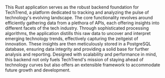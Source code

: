 This Rust application serves as the robust backend foundation for TechTrend, a platform dedicated to tracking and analyzing the pulse of technology's evolving landscape. The core functionality revolves around efficiently gathering data from a plethora of APIs, each offering insights into different facets of the tech industry. Through sophisticated processing algorithms, the application distills this raw data to uncover and interpret emerging technology trends, effectively capturing the zeitgeist of innovation. These insights are then meticulously stored in a PostgreSQL database, ensuring data integrity and providing a solid base for further analysis and reporting. Designed with scalability and performance in mind, this backend not only fuels TechTrend's mission of staying ahead of technology curves but also offers an extensible framework to accommodate future growth and development.